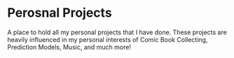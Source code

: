 # Perosnal Projects
A place to hold all my personal projects that I have done. These projects are heavily influenced in my personal interests of Comic Book Collecting, Prediction Models, Music, and much more!
